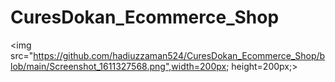 # CuresDokan_Ecommerce_Shop
 
<img src="https://github.com/hadiuzzaman524/CuresDokan_Ecommerce_Shop/blob/main/Screenshot_1611327568.png",width=200px; height=200px;>
